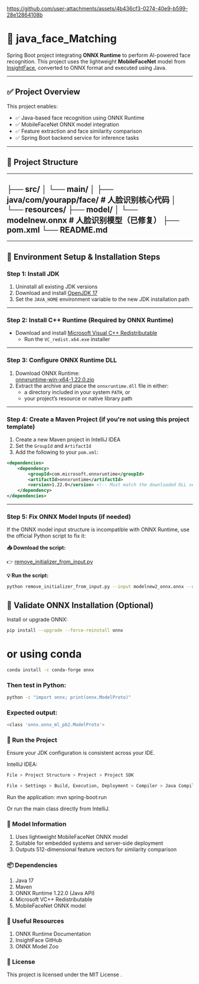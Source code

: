 

https://github.com/user-attachments/assets/4b436cf3-0274-40e9-b599-28e12864108b

# 📌 java_face_Matching

Spring Boot project integrating **ONNX Runtime** to perform AI-powered face recognition. This project uses the lightweight **MobileFaceNet** model from [InsightFace](https://github.com/deepinsight/insightface), converted to ONNX format and executed using Java.

---

## ✅ Project Overview

This project enables:

- ✅ Java-based face recognition using ONNX Runtime  
- ✅ MobileFaceNet ONNX model integration  
- ✅ Feature extraction and face similarity comparison  
- ✅ Spring Boot backend service for inference tasks  

---

## 📁 Project Structure
---
├── src/
│ └── main/
│ ├── java/com/yourapp/face/ # 人脸识别核心代码
│ └── resources/
├── model/
│ └── modelnew.onnx # 人脸识别模型（已修复）
├── pom.xml
└── README.md
---
---

## 🧰 Environment Setup & Installation Steps

### Step 1: Install JDK

1. Uninstall all existing JDK versions
2. Download and install [OpenJDK 17](https://adoptium.net/zh-CN/download?link=https%3A%2F%2Fgithub.com%2Fadoptium%2Ftemurin17-binaries%2Freleases%2Fdownload%2Fjdk-17.0.16%252B8%2FOpenJDK17U-jdk_x64_windows_hotspot_17.0.16_8.msi&vendor=Adoptium)
3. Set the `JAVA_HOME` environment variable to the new JDK installation path

---

### Step 2: Install C++ Runtime (Required by ONNX Runtime)

- Download and install [Microsoft Visual C++ Redistributable](https://learn.microsoft.com/zh-cn/cpp/windows/latest-supported-vc-redist?view=msvc-170&utm_source=chatgpt.com)  
  - Run the `VC_redist.x64.exe` installer

---

### Step 3: Configure ONNX Runtime DLL

1. Download ONNX Runtime:  
   [onnxruntime-win-x64-1.22.0.zip](https://github.com/microsoft/onnxruntime/releases?utm_source=chatgpt.com)
2. Extract the archive and place the `onnxruntime.dll` file in either:
   - a directory included in your system `PATH`, or
   - your project’s resource or native library path

---

### Step 4: Create a Maven Project (if you're not using this project template)

1. Create a new Maven project in IntelliJ IDEA
2. Set the `GroupId` and `ArtifactId`
3. Add the following to your `pom.xml`:

```xml
<dependencies>
    <dependency>
        <groupId>com.microsoft.onnxruntime</groupId>
        <artifactId>onnxruntime</artifactId>
        <version>1.22.0</version> <!-- Must match the downloaded DLL version -->
    </dependency>
</dependencies>
```
---

### Step 5: Fix ONNX Model Inputs (if needed)

If the ONNX model input structure is incompatible with ONNX Runtime, use the official Python script to fix it:

**📥 Download the script:**

👉 [remove_initializer_from_input.py](https://github.com/microsoft/onnxruntime/blob/main/tools/python/remove_initializer_from_input.py)

**💡 Run the script:**

```bash
python remove_initializer_from_input.py --input modelnew2_onnx.onnx --output modelnew.onnx
```

## 🧪 Validate ONNX Installation (Optional)

Install or upgrade ONNX:

```bash
pip install --upgrade --force-reinstall onnx
```
# or using conda
```bash
conda install -c conda-forge onnx
```

### Then test in Python:
```bash
python -c "import onnx; print(onnx.ModelProto)"
```

### Expected output:
```bash
<class 'onnx.onnx_ml_pb2.ModelProto'>
```
### 🚀 Run the Project

Ensure your JDK configuration is consistent across your IDE.

IntelliJ IDEA:
```bash
File > Project Structure > Project > Project SDK

File > Settings > Build, Execution, Deployment > Compiler > Java Compiler
```
Run the application:
mvn spring-boot:run


Or run the main class directly from IntelliJ.

### 🧠 Model Information

1. Uses lightweight MobileFaceNet ONNX model
2. Suitable for embedded systems and server-side deployment
3. Outputs 512-dimensional feature vectors for similarity comparison

### 📦 Dependencies

1. Java 17
2. Maven
3. ONNX Runtime 1.22.0 (Java API)
4. Microsoft VC++ Redistributable
5. MobileFaceNet ONNX model

### 🔗 Useful Resources

1. ONNX Runtime Documentation
2. InsightFace GitHub
3. ONNX Model Zoo

### 📜 License

This project is licensed under the MIT License
.










